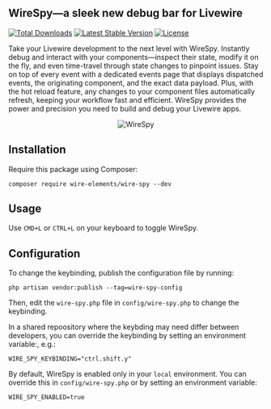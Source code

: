 ## WireSpy—a sleek new debug bar for Livewire

<p>
<a href="https://packagist.org/packages/wire-elements/wire-spy"><img src="https://img.shields.io/packagist/dt/wire-elements/wire-spy" alt="Total Downloads"></a>
<a href="https://packagist.org/packages/wire-elements/wire-spy"><img src="https://img.shields.io/packagist/v/wire-elements/wire-spy" alt="Latest Stable Version"></a>
<a href="https://packagist.org/packages/wire-elements/wire-spy"><img src="https://img.shields.io/packagist/l/wire-elements/wire-spy" alt="License"></a>
</p>

Take your Livewire development to the next level with WireSpy. Instantly debug and interact with your components—inspect their state, modify it on the fly, and even time-travel through state changes to pinpoint issues. Stay on top of every event with a dedicated events page that displays dispatched events, the originating component, and the exact data payload. Plus, with the hot reload feature, any changes to your component files automatically refresh, keeping your workflow fast and efficient. WireSpy provides the power and precision you need to build and debug your Livewire apps.

<p align="center"><img src="/.github/bar.png" alt="WireSpy"></p>

## Installation

Require this package using Composer:

```shell
composer require wire-elements/wire-spy --dev
```

## Usage
Use `CMD+L` or `CTRL+L` on your keyboard to toggle WireSpy.

## Configuration
To change the keybinding, publish the configuration file by running:

```shell
php artisan vendor:publish --tag=wire-spy-config
```

Then, edit the `wire-spy.php` file in `config/wire-spy.php` to change the keybinding.

In a shared repoository where the keybding may need differ between developers, you can override the keybinding by setting an environment variable:, e.g.:

```dotenv
WIRE_SPY_KEYBINDING="ctrl.shift.y"
```

By default, WireSpy is enabled only in your `local` environment. You can override this in `config/wire-spy.php` or by setting an environment variable:

```dotenv
WIRE_SPY_ENABLED=true
```